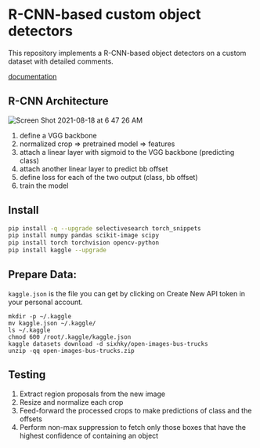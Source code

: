 # R-CNN-based custom object detectors
This repository implements a R-CNN-based object detectors on a custom dataset with detailed comments.

[documentation](https://github.com/sally20921/R-CNN/docs/DOC.md)

## R-CNN Architecture
![Screen Shot 2021-08-18 at 6 47 26 AM](https://user-images.githubusercontent.com/38284936/129805064-5b4c7a2b-b3a7-40cb-8571-9001a1d804fc.png)

1. define a VGG backbone
2. normalized crop => pretrained model => features
3. attach a linear layer with sigmoid to the VGG backbone (predicting class)
4. attach another linear layer to predict bb offset
5. define loss for each of the two output (class, bb offset)
6. train the model 


## Install
```bash
pip install -q --upgrade selectivesearch torch_snippets
pip install numpy pandas scikit-image scipy
pip install torch torchvision opencv-python 
pip install kaggle --upgrade
```

## Prepare Data:

`kaggle.json` is the file you can get by clicking on Create New API token in your personal account.

```
mkdir -p ~/.kaggle
mv kaggle.json ~/.kaggle/
ls ~/.kaggle
chmod 600 /root/.kaggle/kaggle.json
kaggle datasets download -d sixhky/open-images-bus-trucks
unzip -qq open-images-bus-trucks.zip
```

## Testing
1. Extract region proposals from the new image
2. Resize and normalize each crop
3. Feed-forward the processed crops to make predictions of class and the offsets
4. Perform non-max suppression to fetch only those boxes that have the highest confidence of containing an object



